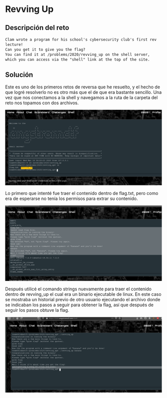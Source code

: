 # Revving Up

## Descripción del reto

```
Clam wrote a program for his school's cybersecurity club's first rev lecture!
Can you get it to give you the flag? 
You can find it at /problems/2020/revving_up on the shell server, 
which you can access via the "shell" link at the top of the site.
```

## Solución

Este es uno de los primeros retos de reversa que he resuelto, y el hecho de que logré resolverlo
no es otro más que el de que era bastante sencillo.
Una vez que nos conectamos a la shell y navegamos a la ruta de la carpeta del reto
nos topamos con dos archivos.


![Paquetes](Images/01.png)

Lo primero que intenté fue traer el contenido dentro de flag.txt, pero como era de esperarse
no tenía los permisos para extrar su contenido.

![Imagen](Images/02.png)

Después utilicé el comando strings nuevamente para traer el contenido dentro de revving_up el cual
era un binario ejecutable de linux.
En este caso se mostraba un historial previo de otro usuario ejecutando el archivo donde se indicaban los pasos
a seguir para obtener la flag, así que después de seguir los pasos obtuve la flag.

![Imagen](Images/03.png)
